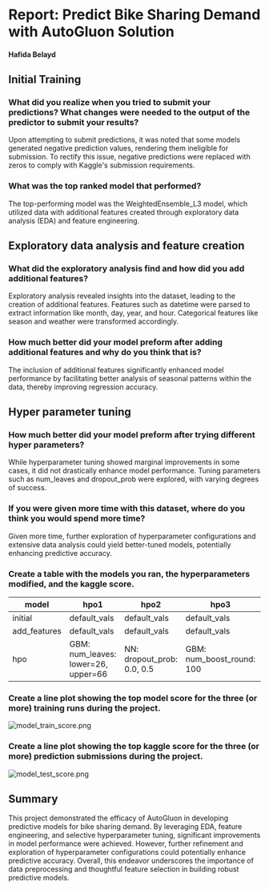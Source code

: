 # Report: Predict Bike Sharing Demand with AutoGluon Solution
#### Hafida Belayd

## Initial Training
### What did you realize when you tried to submit your predictions? What changes were needed to the output of the predictor to submit your results?
Upon attempting to submit predictions, it was noted that some models generated negative prediction values, rendering them ineligible for submission. To rectify this issue, negative predictions were replaced with zeros to comply with Kaggle's submission requirements.

### What was the top ranked model that performed?
The top-performing model was the WeightedEnsemble_L3 model, which utilized data with additional features created through exploratory data analysis (EDA) and feature engineering.



## Exploratory data analysis and feature creation
### What did the exploratory analysis find and how did you add additional features?
Exploratory analysis revealed insights into the dataset, leading to the creation of additional features. Features such as datetime were parsed to extract information like month, day, year, and hour. Categorical features like season and weather were transformed accordingly.

### How much better did your model preform after adding additional features and why do you think that is?
The inclusion of additional features significantly enhanced model performance by facilitating better analysis of seasonal patterns within the data, thereby improving regression accuracy.

## Hyper parameter tuning
### How much better did your model preform after trying different hyper parameters?
While hyperparameter tuning showed marginal improvements in some cases, it did not drastically enhance model performance. Tuning parameters such as num_leaves and dropout_prob were explored, with varying degrees of success.

### If you were given more time with this dataset, where do you think you would spend more time?
Given more time, further exploration of hyperparameter configurations and extensive data analysis could yield better-tuned models, potentially enhancing predictive accuracy.

### Create a table with the models you ran, the hyperparameters modified, and the kaggle score.
|model|hpo1|hpo2|hpo3|score|
|--|--|--|--|--|
|initial|default_vals|default_vals|default_vals|1.83131|
|add_features|default_vals|default_vals|default_vals|0.85666|
|hpo|GBM: num_leaves: lower=26, upper=66|NN: dropout_prob: 0.0, 0.5|GBM: num_boost_round: 100|0.52604|

### Create a line plot showing the top model score for the three (or more) training runs during the project.



![model_train_score.png](/workspaces/Udacity-First-Project/project/model_train_score.png)

### Create a line plot showing the top kaggle score for the three (or more) prediction submissions during the project.



![model_test_score.png](/workspaces/Udacity-First-Project/project/model_test_score.png)

## Summary
This project demonstrated the efficacy of AutoGluon in developing predictive models for bike sharing demand. By leveraging EDA, feature engineering, and selective hyperparameter tuning, significant improvements in model performance were achieved. However, further refinement and exploration of hyperparameter configurations could potentially enhance predictive accuracy. Overall, this endeavor underscores the importance of data preprocessing and thoughtful feature selection in building robust predictive models.
